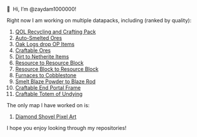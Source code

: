 👋 ‏‏‎ ‎Hi, I’m @zaydam1000000!

Right now I am working on multiple datapacks, including (ranked by quality):  
1. [QOL Recycling and Crafting Pack](https://github.com/zaydam1000000/qol_recycling_crafting_pack "QOL Recycling and Crafting Pack")  
2. [Auto-Smelted Ores](https://github.com/zaydam1000000/autosmelted_ores "Auto-Smelted Ores")  
3. [Oak Logs drop OP Items](https://github.com/zaydam1000000/oak_logs_drop_op_items "Oak Logs drop OP Items")  
4. [Craftable Ores](https://github.com/zaydam1000000/craftable_ores "Craftable Ores")  
5. [Dirt to Netherite Items](https://github.com/zaydam1000000/dirt_to_netherite_items "Dirt to Netherite Items")   
6. [Resource to Resource Block](https://github.com/zaydam1000000/resource_block_to_resource_block "Resource Block to Resource Block")  
7. [Resource Block to Resource Block](https://github.com/zaydam1000000/resource_to_resource_block "Resource to Resource Block")   
8. [Furnaces to Cobblestone](https://github.com/zaydam1000000/furnaces_to_cobble "Furnaces to Cobblestone")  
9. [Smelt Blaze Powder to Blaze Rod](https://github.com/zaydam1000000/smelt_blaze_powder_to_blaze_rod "Smelt Blaze Powder to Blaze Rod")  
10. [Craftable End Portal Frame](https://github.com/zaydam1000000/craftable_end_portal_frame "Craftable End Portal Frame")  
11. [Craftable Totem of Undying](https://github.com/zaydam1000000/craftable_totem_of_undying "Craftable Totem of Undying")  

The only map I have worked on is:  
1. [Diamond Shovel Pixel Art](https://github.com/zaydam1000000/diamond_shovel_pixel_art_map "Diamond Shovel Pixel Art")  

I hope you enjoy looking through my repositories!
